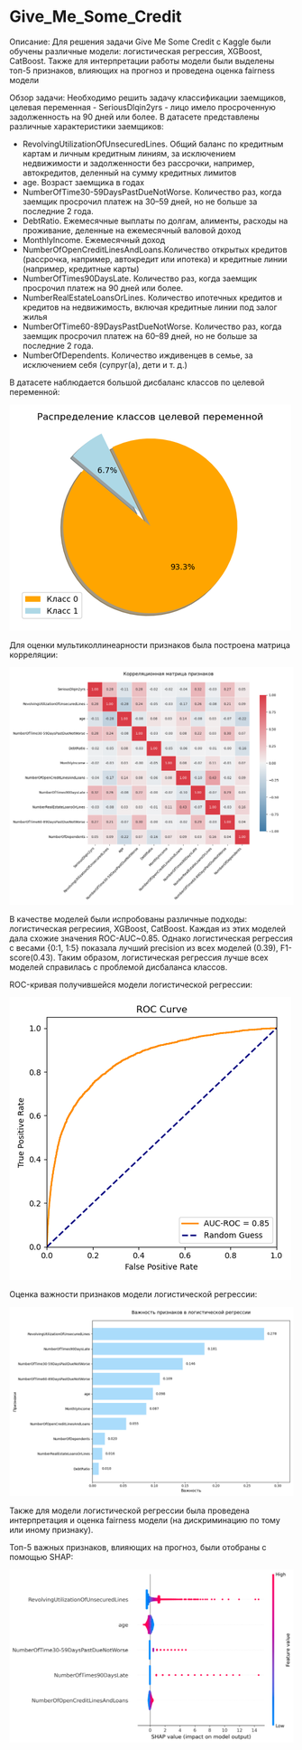 # Give_Me_Some_Credit

Описание:
Для решения задачи Give Me Some Credit с Kaggle были обучены различные модели: логистическая регрессия, XGBoost, CatBoost. Также для интерпретации работы модели были выделены топ-5 признаков, влияющих на прогноз и проведена оценка fairness модели

Обзор задачи:
Необходимо решить задачу классификации заемщиков, целевая переменная - SeriousDlqin2yrs - лицо имело просроченную задолженность на 90 дней или более.
В датасете представлены различные характеристики заемщиков:
- RevolvingUtilizationOfUnsecuredLines. Общий баланс по кредитным картам и личным кредитным линиям, за исключением недвижимости и задолженности без рассрочки, например, автокредитов, деленный на сумму кредитных лимитов
- age. Возраст заемщика в годах
- NumberOfTime30-59DaysPastDueNotWorse. Количество раз, когда заемщик просрочил платеж на 30–59 дней, но не больше за последние 2 года.
- DebtRatio. Ежемесячные выплаты по долгам, алименты, расходы на проживание, деленные на ежемесячный валовой доход
- MonthlyIncome. Ежемесячный доход
- NumberOfOpenCreditLinesAndLoans.Количество открытых кредитов (рассрочка, например, автокредит или ипотека) и кредитные линии (например, кредитные карты)
- NumberOfTimes90DaysLate. Количество раз, когда заемщик просрочил платеж на 90 дней или более.
- NumberRealEstateLoansOrLines. Количество ипотечных кредитов и кредитов на недвижимость, включая кредитные линии под залог жилья
- NumberOfTime60-89DaysPastDueNotWorse. Количество раз, когда заемщик просрочил платеж на 60–89 дней, но не больше за последние 2 года.
- NumberOfDependents. Количество иждивенцев в семье, за исключением себя (супруг(а), дети и т. д.)

В датасете наблюдается большой дисбаланс классов по целевой переменной:

![distr](plots/target_pie.png)

Для оценки мультиколлинеарности признаков была построена матрица корреляции:

![distr](plots/correlation.png)

В качестве моделей были испробованы различные подходы: логистическая регресиия, XGBoost, CatBoost. Каждая из этих моделей дала схожие значения ROC-AUC~0.85. Однако логистическая регрессия с весами {0:1, 1:5} показала лучший precision из всех моделей (0.39), F1-score(0.43). Таким образом, логистическая регрессия лучше всех моделей справилась с проблемой дисбаланса классов.

ROC-кривая получившейся модели логистической регрессии:

![roc_auc](plots/roc_auc_lr.png)

Оценка важности признаков модели логистической регрессии:

![roc_auc](plots/feature_importances.png)

Также для модели логистической регрессии была проведена интерпретация и оценка fairness модели (на дискриминацию по тому или иному признаку).

Топ-5 важных признаков, влияющих на прогноз, были отобраны с помощью SHAP:

![shap](plots/shap_summary.png)


